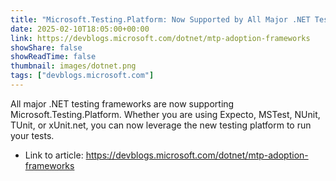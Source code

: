 ```yaml
---
title: "Microsoft.Testing.Platform: Now Supported by All Major .NET Test Frameworks"
date: 2025-02-10T18:05:00+00:00
link: https://devblogs.microsoft.com/dotnet/mtp-adoption-frameworks
showShare: false
showReadTime: false
thumbnail: images/dotnet.png
tags: ["devblogs.microsoft.com"]
---
```

All major .NET testing frameworks are now supporting Microsoft.Testing.Platform. Whether you are using Expecto, MSTest, NUnit, TUnit, or xUnit.net, you can now leverage the new testing platform to run your tests.

- Link to article: https://devblogs.microsoft.com/dotnet/mtp-adoption-frameworks
